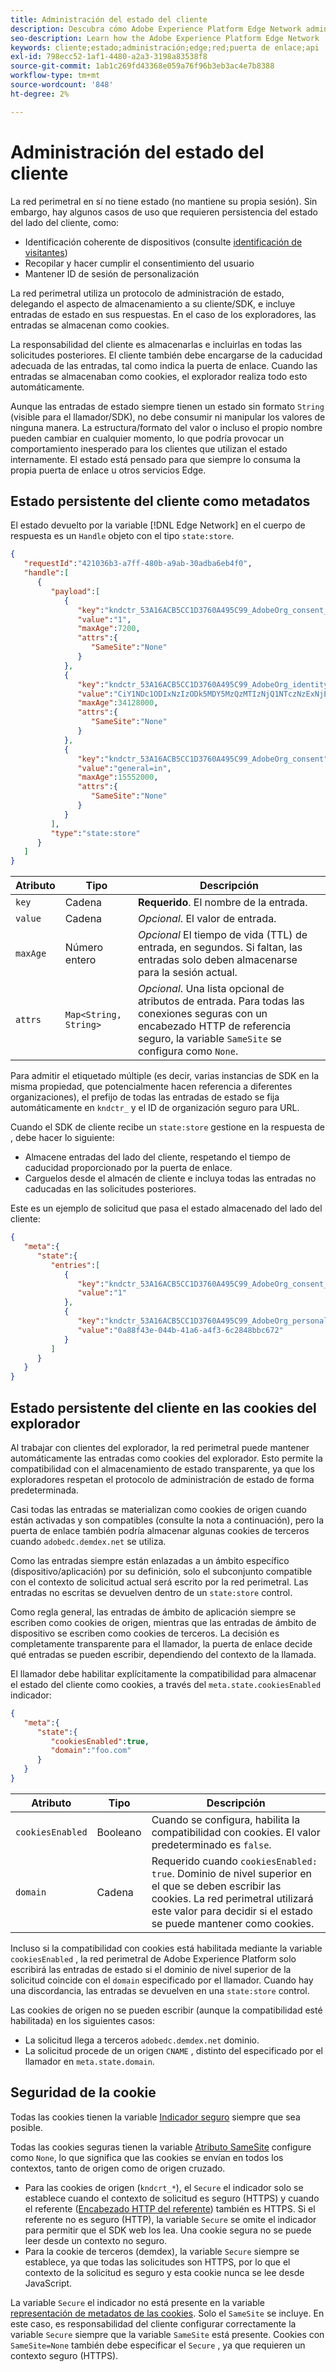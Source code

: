 ```yaml
---
title: Administración del estado del cliente
description: Descubra cómo Adobe Experience Platform Edge Network administra el estado del cliente
seo-description: Learn how the Adobe Experience Platform Edge Network  manages client state
keywords: cliente;estado;administración;edge;red;puerta de enlace;api
exl-id: 798ecc52-1af1-4480-a2a3-3198a83538f8
source-git-commit: 1ab1c269fd43368e059a76f96b3eb3ac4e7b8388
workflow-type: tm+mt
source-wordcount: '848'
ht-degree: 2%

---
```


# Administración del estado del cliente

La red perimetral en sí no tiene estado (no mantiene su propia sesión). Sin embargo, hay algunos casos de uso que requieren persistencia del estado del lado del cliente, como:

* Identificación coherente de dispositivos (consulte [identificación de visitantes](visitor-identification.md))
* Recopilar y hacer cumplir el consentimiento del usuario
* Mantener ID de sesión de personalización

La red perimetral utiliza un protocolo de administración de estado, delegando el aspecto de almacenamiento a su cliente/SDK, e incluye entradas de estado en sus respuestas. En el caso de los exploradores, las entradas se almacenan como cookies.

La responsabilidad del cliente es almacenarlas e incluirlas en todas las solicitudes posteriores. El cliente también debe encargarse de la caducidad adecuada de las entradas, tal como indica la puerta de enlace. Cuando las entradas se almacenaban como cookies, el explorador realiza todo esto automáticamente.

Aunque las entradas de estado siempre tienen un estado sin formato `String` (visible para el llamador/SDK), no debe consumir ni manipular los valores de ninguna manera. La estructura/formato del valor o incluso el propio nombre pueden cambiar en cualquier momento, lo que podría provocar un comportamiento inesperado para los clientes que utilizan el estado internamente. El estado está pensado para que siempre lo consuma la propia puerta de enlace u otros servicios Edge.

## Estado persistente del cliente como metadatos

El estado devuelto por la variable [!DNL Edge Network] en el cuerpo de respuesta es un `Handle` objeto con el tipo `state:store`.

```json
{
   "requestId":"421036b3-a7ff-480b-a9ab-30adba6eb4f0",
   "handle":[
      {
         "payload":[
            {
               "key":"kndctr_53A16ACB5CC1D3760A495C99_AdobeOrg_consent_check",
               "value":"1",
               "maxAge":7200,
               "attrs":{
                  "SameSite":"None"
               }
            },
            {
               "key":"kndctr_53A16ACB5CC1D3760A495C99_AdobeOrg_identity",
               "value":"CiY1NDc1ODIxNzIzODk5MDY5MzQzMTIzNjQ1NTczNzExNjE4OTA1MFINCLGOvszNLhABGAEgBKABsY6-zM0uqAGHz-z2y82cul3wAbGOvszNLg==",
               "maxAge":34128000,
               "attrs":{
                  "SameSite":"None"
               }
            },
            {
               "key":"kndctr_53A16ACB5CC1D3760A495C99_AdobeOrg_consent",
               "value":"general=in",
               "maxAge":15552000,
               "attrs":{
                  "SameSite":"None"
               }
            }
         ],
         "type":"state:store"
      }
   ]
}
```

| Atributo | Tipo | Descripción |
| --- | --- | --- |
| `key` | Cadena | **Requerido**. El nombre de la entrada. |
| `value` | Cadena | *Opcional*. El valor de entrada. |
| `maxAge` | Número entero | *Opcional* El tiempo de vida (TTL) de entrada, en segundos. Si faltan, las entradas solo deben almacenarse para la sesión actual. |
| `attrs` | `Map<String, String>` | *Opcional*. Una lista opcional de atributos de entrada. Para todas las conexiones seguras con un encabezado HTTP de referencia seguro, la variable `SameSite` se configura como `None`. |


Para admitir el etiquetado múltiple (es decir, varias instancias de SDK en la misma propiedad, que potencialmente hacen referencia a diferentes organizaciones), el prefijo de todas las entradas de estado se fija automáticamente en `kndctr_` y el ID de organización seguro para URL.

Cuando el SDK de cliente recibe un `state:store` gestione en la respuesta de , debe hacer lo siguiente:

* Almacene entradas del lado del cliente, respetando el tiempo de caducidad proporcionado por la puerta de enlace.
* Carguelos desde el almacén de cliente e incluya todas las entradas no caducadas en las solicitudes posteriores.

Este es un ejemplo de solicitud que pasa el estado almacenado del lado del cliente:

```json
{
   "meta":{
      "state":{
         "entries":[
            {
               "key":"kndctr_53A16ACB5CC1D3760A495C99_AdobeOrg_consent_check",
               "value":"1"
            },
            {
               "key":"kndctr_53A16ACB5CC1D3760A495C99_AdobeOrg_personalization_sessionId",
               "value":"0a88f43e-044b-41a6-a4f3-6c2848bbc672"
            }
         ]
      }
   }
}
```

## Estado persistente del cliente en las cookies del explorador

Al trabajar con clientes del explorador, la red perimetral puede mantener automáticamente las entradas como cookies del explorador. Esto permite la compatibilidad con el almacenamiento de estado transparente, ya que los exploradores respetan el protocolo de administración de estado de forma predeterminada.

Casi todas las entradas se materializan como cookies de origen cuando están activadas y son compatibles (consulte la nota a continuación), pero la puerta de enlace también podría almacenar algunas cookies de terceros cuando `adobedc.demdex.net` se utiliza.

Como las entradas siempre están enlazadas a un ámbito específico (dispositivo/aplicación) por su definición, solo el subconjunto compatible con el contexto de solicitud actual será escrito por la red perimetral. Las entradas no escritas se devuelven dentro de un `state:store` control.

Como regla general, las entradas de ámbito de aplicación siempre se escriben como cookies de origen, mientras que las entradas de ámbito de dispositivo se escriben como cookies de terceros. La decisión es completamente transparente para el llamador, la puerta de enlace decide qué entradas se pueden escribir, dependiendo del contexto de la llamada.

El llamador debe habilitar explícitamente la compatibilidad para almacenar el estado del cliente como cookies, a través del `meta.state.cookiesEnabled` indicador:

```json
{
   "meta":{
      "state":{
         "cookiesEnabled":true,
         "domain":"foo.com"
      }
   }
}
```

| Atributo | Tipo | Descripción |
| --- | --- | --- |
| `cookiesEnabled` | Booleano | Cuando se configura, habilita la compatibilidad con cookies. El valor predeterminado es `false`. |
| `domain` | Cadena | Requerido cuando `cookiesEnabled: true`. Dominio de nivel superior en el que se deben escribir las cookies. La red perimetral utilizará este valor para decidir si el estado se puede mantener como cookies. |

Incluso si la compatibilidad con cookies está habilitada mediante la variable `cookiesEnabled` , la red perimetral de Adobe Experience Platform solo escribirá las entradas de estado si el dominio de nivel superior de la solicitud coincide con el `domain` especificado por el llamador. Cuando hay una discordancia, las entradas se devuelven en una `state:store` control.

Las cookies de origen no se pueden escribir (aunque la compatibilidad esté habilitada) en los siguientes casos:

* La solicitud llega a terceros `adobedc.demdex.net` dominio.
* La solicitud procede de un origen `CNAME` , distinto del especificado por el llamador en `meta.state.domain`.

## Seguridad de la cookie

Todas las cookies tienen la variable [Indicador seguro](https://developer.mozilla.org/en-US/docs/Web/HTTP/Cookies#restrict_access_to_cookies) siempre que sea posible.

Todas las cookies seguras tienen la variable [Atributo SameSite](https://developer.mozilla.org/en-US/docs/Web/HTTP/Headers/Set-Cookie/SameSite) configure como `None`, lo que significa que las cookies se envían en todos los contextos, tanto de origen como de origen cruzado.

* Para las cookies de origen (`kndcrt_*`), el `Secure` el indicador solo se establece cuando el contexto de solicitud es seguro (HTTPS) y cuando el referente ([Encabezado HTTP del referente](https://developer.mozilla.org/en-US/docs/Web/HTTP/Headers/Referer)) también es HTTPS. Si el referente no es seguro (HTTP), la variable `Secure` se omite el indicador para permitir que el SDK web los lea. Una cookie segura no se puede leer desde un contexto no seguro.
* Para la cookie de terceros (demdex), la variable `Secure` siempre se establece, ya que todas las solicitudes son HTTPS, por lo que el contexto de la solicitud es seguro y esta cookie nunca se lee desde JavaScript.

La variable `Secure` el indicador no está presente en la variable [representación de metadatos de las cookies](#state-as-metadata). Solo el `SameSite` se incluye. En este caso, es responsabilidad del cliente configurar correctamente la variable `Secure` siempre que la variable `SameSite` está presente. Cookies con `SameSite=None` también debe especificar el `Secure` , ya que requieren un contexto seguro (HTTPS).
